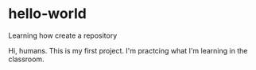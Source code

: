 # hello-world
Learning how create a repository

Hi, humans.
This is my first project. I'm practcing what I'm learning in the classroom.
